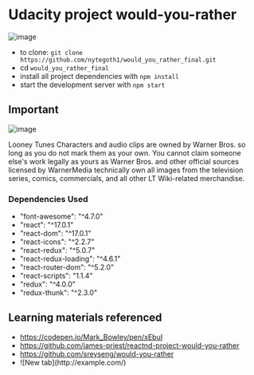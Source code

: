 # Udacity project would-you-rather

![image](https://www.udacity.com/favicon.ico)
* to clone: `git clone https://github.com/nytegoth1/would_you_rather_final.git`
* cd `would_you_rather_final`
* install all project dependencies with `npm install`
* start the development server with `npm start`


## Important

![image](https://www.warnerbros.com/assets/favicon-32x32.png)

Looney Tunes Characters and audio clips are owned by Warner Bros. so long as you do not mark them as your own.
You cannot claim someone else's work legally as yours as Warner Bros. and other official sources licensed by WarnerMedia technically own all images from the television series, comics, commercials, and all other LT Wiki-related merchandise.


<h3>Dependencies Used</h3>
<ul>
<li>"font-awesome": "^4.7.0"</li>
<li>"react": "^17.0.1"</li>
<li>"react-dom": "^17.0.1"</li>
<li>"react-icons": "^2.2.7"</li>
<li>"react-redux": "^5.0.7"</li>
<li>"react-redux-loading": "^4.6.1"</li>
<li>"react-router-dom": "^5.2.0"</li>
<li>"react-scripts": "1.1.4"</li>
<li>"redux": "^4.0.0"</li>
<li>"redux-thunk": "^2.3.0"</li>
</ul>

## Learning materials referenced
<ul>
  <li><a href="https://codepen.io/Mark_Bowley/pen/xEbuI" target="_blank">https://codepen.io/Mark_Bowley/pen/xEbuI</a></li>
  <li><a href="https://github.com/james-priest/reactnd-project-would-you-rather" target="_blank">https://github.com/james-priest/reactnd-project-would-you-rather</a></li>
  <li><a href="https://github.com/sreyseng/would-you-rather" target="_blank">https://github.com/sreyseng/would-you-rather</a></li>
  <li>![New tab](http://example.com/)</li>
</ul>
